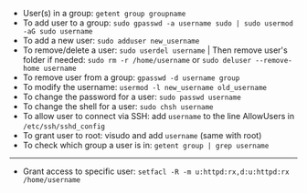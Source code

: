 - User(s) in a group: `getent group groupname`
- To add user to a group: `sudo gpasswd -a username sudo | sudo usermod -aG sudo username`
- To add a new user: `sudo adduser new_username`
- To remove/delete a user: `sudo userdel username` | Then remove user's folder if needed: `sudo rm -r /home/username` or `sudo deluser --remove-home username`
- To remove user from a group: `gpasswd -d username group`
- To modify the username: `usermod -l new_username old_username`
- To change the password for a user: `sudo passwd username`
- To change the shell for a user: `sudo chsh username`
- To allow user to connect via SSH: add `username` to the line AllowUsers in `/etc/ssh/sshd_config`
- To grant user to root: visudo and add `username` (same with root)
- To check which group a user is in: `getent group | grep username`
---
- Grant access to specific user: `setfacl -R -m u:httpd:rx,d:u:httpd:rx /home/username`
